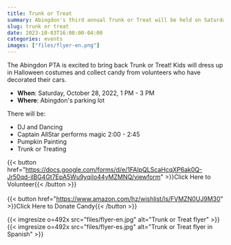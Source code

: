 ```yaml
--- 
title: Trunk or Treat
summary: Abingdon's third annual Trunk or Treat will be held on Saturday, October 28.
slug: trunk or treat
date: 2023-10-03T16:00:00-04:00
categories: events
images: ["files/flyer-en.png"]
---
```


The Abingdon PTA is excited to bring back Trunk or Treat! Kids will dress up in Halloween costumes and collect candy from volunteers who have decorated their cars.

- **When**: Saturday, October 28, 2022, 1 PM - 3 PM
- **Where**: Abingdon's parking lot

There will be:
- DJ and Dancing
- Captain AllStar performs magic 2:00 - 2:45
- Pumpkin Painting
- Trunk or Treating

{{< button href="https://docs.google.com/forms/d/e/1FAIpQLScaHcqXP6ak0Q-Jr50qd-ilBG4Gt7EpA5Wu9yqiIo44yMZMNQ/viewform" >}}Click Here to Volunteer{{< /button >}}
<br><br>
{{< button href="https://www.amazon.com/hz/wishlist/ls/FVMZN0UJ9M30" >}}Click Here to Donate Candy{{< /button >}}

{{< imgresize o=492x src="files/flyer-en.jpg" alt="Trunk or Treat flyer" >}}
{{< imgresize o=492x src="files/flyer-es.jpg" alt="Trunk or Treat flyer in Spanish" >}}
